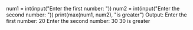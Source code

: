 num1 = int(input("Enter the first number: "))
num2 = int(input("Enter the second number: "))
print(max(num1, num2), "is greater")
Output:
Enter the first number: 20
Enter the second number: 30
30 is greater
